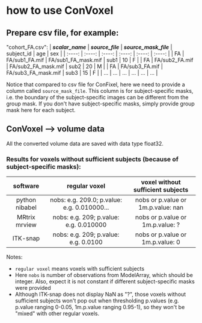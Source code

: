 # how to use ConVoxel

## Prepare csv file, for example:
"cohort_FA.csv":
| ***scalar_name*** | ***source_file***  | ***source_mask_file***  | subject_id    | age    | sex     | 
| :----:        | :----:         | :----:         | :----:        | :----: |  :----: |
| FA            | FA/sub1_FA.mif | FA/sub1_FA_mask.mif | sub1          | 10     | F       |
| FA            | FA/sub2_FA.mif | FA/sub2_FA_mask.mif | sub2          | 20     | M       |
| FA            | FA/sub3_FA.mif | FA/sub3_FA_mask.mif | sub3          | 15     | F       |
| ...            | ... | ... | ...          | ...     | ...       |

Notice that compared to csv file for ConFixel, here we need to provide a column called `source_mask_file`. This column is for subject-specific masks, i.e. the boundary of the subject-specific images can be different from the group mask. If you don't have subject-specific masks, simply provide group mask here for each subject.

## ConVoxel --> volume data

All the converted volume data are saved with data type float32. 

### Results for voxels without sufficient subjects (because of subject-specific masks):


| software | regular voxel  | voxel without sufficient subjects  |
| :----:        | :----:         | :----:         |
| python nibabel | nobs: e.g. 209.0; p.value: e.g. 0.010000...  |  nobs or p.value or 1m.p.value: nan |
| MRtrix mrview | nobs: e.g. 209; p.value: e.g. 0.010000| nobs or p.value or 1m.p.value: ?|
| ITK-snap | nobs: e.g. 209; p.value: e.g. 0.0100 | nobs or p.value or 1m.p.value: 0 |

Notes:
* `regular voxel` means voxels with sufficient subjects
* Here `nobs` is number of observations from ModelArray, which should be integer. Also, expect it is not constant if different subject-specific masks were provided
* Although ITK-snap does not display NaN as "?", those voxels without sufficient subjects won't pop out when thresholding p.values (e.g. p.value ranging 0-0.05, 1m.p.value ranging 0.95-1), so they won't be "mixed" with other regular voxels.